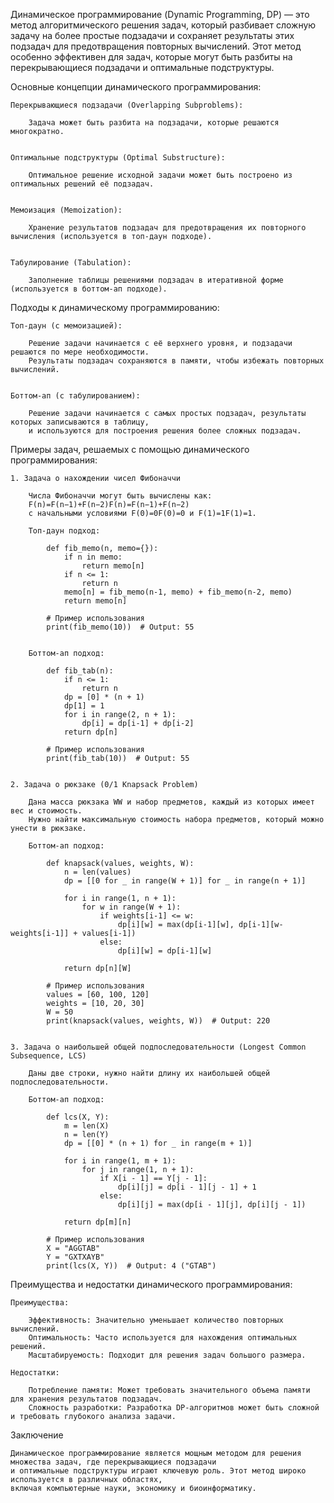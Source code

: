 
Динамическое программирование (Dynamic Programming, DP) — это метод алгоритмического решения задач,
который разбивает сложную задачу на более простые подзадачи и сохраняет результаты этих подзадач
для предотвращения повторных вычислений. Этот метод особенно эффективен для задач,
которые могут быть разбиты на перекрывающиеся подзадачи и оптимальные подструктуры.


Основные концепции динамического программирования:

    Перекрывающиеся подзадачи (Overlapping Subproblems):

        Задача может быть разбита на подзадачи, которые решаются многократно.


    Оптимальные подструктуры (Optimal Substructure):

        Оптимальное решение исходной задачи может быть построено из оптимальных решений её подзадач.


    Мемоизация (Memoization):

        Хранение результатов подзадач для предотвращения их повторного вычисления (используется в топ-даун подходе).


    Табулирование (Tabulation):

        Заполнение таблицы решениями подзадач в итеративной форме (используется в боттом-ап подходе).



Подходы к динамическому программированию:

    Топ-даун (с мемоизацией):

        Решение задачи начинается с её верхнего уровня, и подзадачи решаются по мере необходимости.
        Результаты подзадач сохраняются в памяти, чтобы избежать повторных вычислений.


    Боттом-ап (с табулированием):

        Решение задачи начинается с самых простых подзадач, результаты которых записываются в таблицу,
        и используются для построения решения более сложных подзадач.


Примеры задач, решаемых с помощью динамического программирования:

    1. Задача о нахождении чисел Фибоначчи

        Числа Фибоначчи могут быть вычислены как:
        F(n)=F(n−1)+F(n−2)F(n)=F(n−1)+F(n−2)
        с начальными условиями F(0)=0F(0)=0 и F(1)=1F(1)=1.

        Топ-даун подход:

            def fib_memo(n, memo={}):
                if n in memo:
                    return memo[n]
                if n <= 1:
                    return n
                memo[n] = fib_memo(n-1, memo) + fib_memo(n-2, memo)
                return memo[n]

            # Пример использования
            print(fib_memo(10))  # Output: 55


        Боттом-ап подход:

            def fib_tab(n):
                if n <= 1:
                    return n
                dp = [0] * (n + 1)
                dp[1] = 1
                for i in range(2, n + 1):
                    dp[i] = dp[i-1] + dp[i-2]
                return dp[n]

            # Пример использования
            print(fib_tab(10))  # Output: 55


    2. Задача о рюкзаке (0/1 Knapsack Problem)

        Дана масса рюкзака WW и набор предметов, каждый из которых имеет вес и стоимость.
        Нужно найти максимальную стоимость набора предметов, который можно унести в рюкзаке.

        Боттом-ап подход:

            def knapsack(values, weights, W):
                n = len(values)
                dp = [[0 for _ in range(W + 1)] for _ in range(n + 1)]

                for i in range(1, n + 1):
                    for w in range(W + 1):
                        if weights[i-1] <= w:
                            dp[i][w] = max(dp[i-1][w], dp[i-1][w-weights[i-1]] + values[i-1])
                        else:
                            dp[i][w] = dp[i-1][w]

                return dp[n][W]

            # Пример использования
            values = [60, 100, 120]
            weights = [10, 20, 30]
            W = 50
            print(knapsack(values, weights, W))  # Output: 220


    3. Задача о наибольшей общей подпоследовательности (Longest Common Subsequence, LCS)

        Даны две строки, нужно найти длину их наибольшей общей подпоследовательности.

        Боттом-ап подход:

            def lcs(X, Y):
                m = len(X)
                n = len(Y)
                dp = [[0] * (n + 1) for _ in range(m + 1)]

                for i in range(1, m + 1):
                    for j in range(1, n + 1):
                        if X[i - 1] == Y[j - 1]:
                            dp[i][j] = dp[i - 1][j - 1] + 1
                        else:
                            dp[i][j] = max(dp[i - 1][j], dp[i][j - 1])

                return dp[m][n]

            # Пример использования
            X = "AGGTAB"
            Y = "GXTXAYB"
            print(lcs(X, Y))  # Output: 4 ("GTAB")



Преимущества и недостатки динамического программирования:

    Преимущества:

        Эффективность: Значительно уменьшает количество повторных вычислений.
        Оптимальность: Часто используется для нахождения оптимальных решений.
        Масштабируемость: Подходит для решения задач большого размера.

    Недостатки:

        Потребление памяти: Может требовать значительного объема памяти для хранения результатов подзадач.
        Сложность разработки: Разработка DP-алгоритмов может быть сложной и требовать глубокого анализа задачи.


Заключение

    Динамическое программирование является мощным методом для решения множества задач, где перекрывающиеся подзадачи
    и оптимальные подструктуры играют ключевую роль. Этот метод широко используется в различных областях,
    включая компьютерные науки, экономику и биоинформатику.
